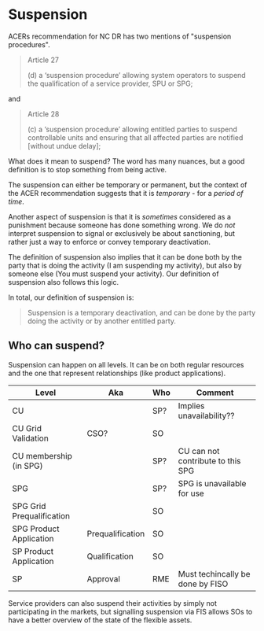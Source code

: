# Suspension

ACERs recommendation for NC DR has two mentions of "suspension procedures".

> Article 27
>
> (d) a ‘suspension procedure’ allowing system operators to suspend the
> qualification of a service provider, SPU or SPG;

and

> Article 28
>
> (c) a ‘suspension procedure’ allowing entitled parties to suspend controllable
> units and ensuring that all affected parties are notified
> [without undue delay];

What does it mean to suspend? The word has many nuances, but a good definition
is to stop something from being active.

The suspension can either be temporary or permanent, but the context of the ACER
recommendation suggests that it is *temporary* - for a *period of time*.

Another aspect of suspension is that it is *sometimes* considered as a
punishment because someone has done something wrong. We do *not* interpret
suspension to signal or exclusively be about sanctioning, but rather just a way
to enforce or convey temporary deactivation.

The definition of suspension also implies that it can be done both by the party
that is doing the activity (I am suspending my activity), but also by someone
else (You must suspend your activity). Our definition of suspension also follows
this logic.

In total, our definition of suspension is:

> Suspension is a temporary deactivation, and can be done by the party doing
> the activity or by another entitled party.

## Who can suspend?

Suspension can happen on all levels. It can be on both regular resources and the
one that represent relationships (like product applications).

| Level                     | Aka              | Who | Comment                           |
|---------------------------|------------------|-----|-----------------------------------|
| CU                        |                  | SP? | Implies unavailability??          |
| CU Grid Validation        | CSO?             | SO  |                                   |
| CU membership (in SPG)    |                  | SP? | CU can not contribute to this SPG |
| SPG                       |                  | SP? | SPG is unavailable for use        |
| SPG Grid Prequalification |                  | SO  |                                   |
| SPG Product Application   | Prequalification | SO  |                                   |
| SP Product Application    | Qualification    | SO  |                                   |
| SP                        | Approval         | RME | Must techincally be done by FISO  |

Service providers can also suspend their activities by simply not participating
in the markets, but signalling suspension via FIS allows SOs to have a better
overview of the state of the flexible assets.
